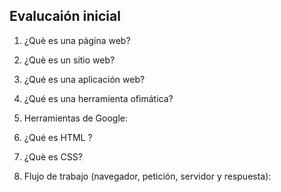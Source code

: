 ## Evalucaión inicial

1. ¿Què es una página web?

2. ¿Què es un sitio web?

3. ¿Qué es una aplicación web?

4. ¿Qué es una herramienta ofimática?

5. Herramientas de Google:

6. ¿Qué es HTML ?

7. ¿Què es CSS?

8. Flujo de trabajo (navegador, petición, servidor y respuesta):



